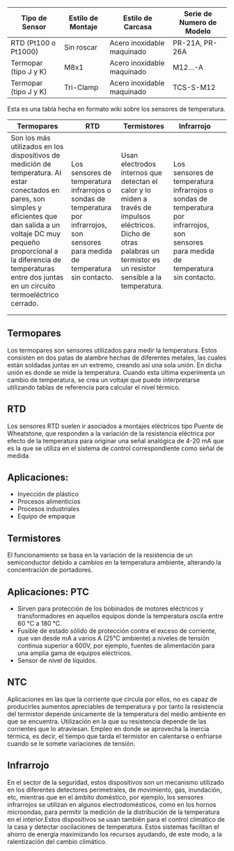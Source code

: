 | Tipo de Sensor        | Estilo de Montaje | Estilo de Carcasa           | Serie de Numero de Modelo |
|-----------------------|-------------------|-----------------------------|---------------------------|
| RTD (Pt100 o Pt1000)  | Sin roscar        | Acero inoxidable maquinado  | PR-21A, PR-26A            |
| Termopar (tipo J y K) | M8x1              | Acero inoxidable maquinado  | M12…-A                    |
| Termopar (tipo J y K) | Tri-Clamp         | Acero inoxidable maquinado  | TCS-S-M12                 |

Esta es una tabla hecha en formato wiki sobre los sensores de temperatura.

| Termopares  |  RTD | Termistores  |  Infrarrojo |   |
|---|---|---|---|---|
| Son los más utilizados en los dispositivos de medición de temperatura. Al estar conectados en pares, son simples y eficientes que dan salida a un voltaje DC muy pequeño proporcional a la diferencia de temperaturas entre dos juntas en un circuito termoeléctrico cerrado.| Los sensores de temperatura infrarrojos o sondas de temperatura por infrarrojos, son sensores para medida de temperatura sin contacto.  |Usan electrodos internos que detectan el calor y lo miden a través de impulsos eléctricos. Dicho de otras palabras un termistor es un resistor sensible a la temperatura. |Los sensores de temperatura infrarrojos o sondas de temperatura por infrarrojos, son sensores para medida de temperatura sin contacto. 
|  |   |   |   |   |
|   |   |   |   |   |

## Termopares

Los termopares son sensores utilizados para medir la temperatura. Estos consisten en dos patas de alambre hechas de diferentes metales, las cuales están soldadas juntas en un extremo, creando así una sola unión. En dicha unión es donde se mide la temperatura. Cuando esta última experimenta un cambio de temperatura, se crea un voltaje que puede interpretarse utilizando tablas de referencia para calcular el nivel térmico.

## RTD

Los sensores RTD suelen ir asociados a montajes eléctricos tipo Puente de Wheatstone, que responden a la variación de la resistencia eléctrica por efecto de la temperatura para originar una señal analógica de 4-20 mA que es la que se utiliza en el sistema de control correspondiente como señal de medida.

## Aplicaciones:
* Inyección de plástico
* Procesos alimenticios
* Procesos industriales
* Equipo de empaque

## Termistores

El funcionamiento se basa en la variación de la resistencia de un semiconductor debido a cambios en la temperatura ambiente, alterando la concentración de portadores.

## Aplicaciones: PTC
* Sirven para protección de los bobinados de motores eléctricos y transformadores en aquellos equipos donde la   temperatura oscila entre 60 °C a 180 °C.
* Fusible de estado sólido de protección contra el exceso de corriente, que van desde mA a varios A (25°C ambiente) a niveles de tensión continua superior a 600V, por ejemplo, fuentes de alimentación para una amplia gama de equipos eléctricos.
* Sensor de nivel de líquidos.

## NTC
Aplicaciones en las que la corriente que circula por ellos, no es capaz de producirles aumentos apreciables de temperatura y por tanto la resistencia del termistor depende únicamente de la temperatura del medio ambiente en que se encuentra.
Utilización en la que su resistencia depende de las corrientes que lo atraviesan.
Empleo en donde se aprovecha la inercia térmica, es decir, el tiempo que tarda el termistor en calentarse o enfriarse cuando se le somete variaciones de tensión.

## Infrarrojo

En el sector de la seguridad, estos dispositivos son un mecanismo utilizado en los diferentes detectores perimetrales, de movimiento, gas, inundación, etc, mientras que en el ámbito doméstico, por ejemplo, los sensores infrarrojos se utilizan en algunos electrodomésticos, como en los hornos microondas, para permitir la medición de la distribución de la temperatura en el interior.Estos dispositivos se usan también para el control climático de la casa y detectar oscilaciones de temperatura. Estos sistemas facilitan el ahorro de energía maximizando los recursos ayudando, de este modo, a la ralentización del cambio climático.
